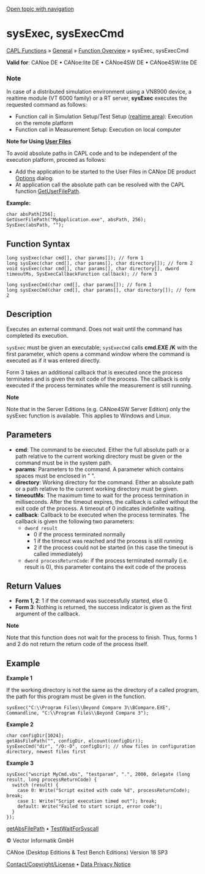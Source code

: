 [Open topic with navigation](../../../../../CANoeDEFamily.htm#Topics/CAPLFunctions/Other/Functions/CAPLfunctionSysExecSysExecCmd.md)

# sysExec, sysExecCmd

[CAPL Functions](../../CAPLfunctions.md) » [General](../CAPLGeneralStartPage.md) » [Function Overview](../CAPLfunctionsGeneralOverview.md) » sysExec, sysExecCmd

**Valid for**: CANoe DE • CANoe:lite DE • CANoe4SW DE • CANoe4SW:lite DE

### Note

In case of a distributed simulation environment using a VN8900 device, a realtime module (VT 6000 family) or a RT server, **sysExec** executes the requested command as follows:

- Function call in Simulation Setup/Test Setup ([realtime area](../../../CANoeCANalyzer/CANoeCANalyzerConcept.md)): Execution on the remote platform
- Function call in Measurement Setup: Execution on local computer

**Note for Using [User Files](../../../CANoeCANalyzer/Ribbon/File/Options/Extensions/ExtensionsUserFiles.md)**

To avoid absolute paths in CAPL code and to be independent of the execution platform, proceed as follows:

- Add the application to be started to the User Files in CANoe DE product [Options](../../../CANoeCANalyzer/Ribbon/File/Options/Extensions/ExtensionsUserFiles.md) dialog.
- At application call the absolute path can be resolved with the CAPL function [GetUserFilePath](CAPLfunctionGetUserFilePath.md).

**Example:**

```plaintext
char absPath[256];
GetUserFilePath("MyApplication.exe", absPath, 256);
SysExec(absPath, "");
```

## Function Syntax

```plaintext
long sysExec(char cmd[], char params[]); // form 1
long sysExec(char cmd[], char params[], char directory[]); // form 2
void sysExec(char cmd[], char params[], char directory[], dword timeoutMs, SysExecCallbackFunction callback); // form 3
```

```plaintext
long sysExecCmd(char cmd[], char params[]); // form 1
long sysExecCmd(char cmd[], char params[], char directory[]); // form 2
```

## Description

Executes an external command. Does not wait until the command has completed its execution.

`sysExec` must be given an executable; `sysExecCmd` calls **cmd.EXE /K** with the first parameter, which opens a command window where the command is executed as if it was entered directly.

Form 3 takes an additional callback that is executed once the process terminates and is given the exit code of the process. The callback is only executed if the process terminates while the measurement is still running.

**Note**

Note that in the Server Editions (e.g. CANoe4SW Server Edition) only the sysExec function is available. This applies to Windows and Linux.

## Parameters

- **cmd**: The command to be executed. Either the full absolute path or a path relative to the current working directory must be given or the command must be in the system path.
- **params**: Parameters to the command. A parameter which contains spaces must be enclosed in " ".
- **directory**: Working directory for the command. Either an absolute path or a path relative to the current working directory must be given.
- **timeoutMs**: The maximum time to wait for the process termination in milliseconds. After the timeout expires, the callback is called without the exit code of the process. A timeout of 0 indicates indefinite waiting.
- **callback**: Callback to be executed when the process terminates. The callback is given the following two parameters:
  - `dword result`
    - 0 if the process terminated normally
    - 1 if the timeout was reached and the process is still running
    - 2 if the process could not be started (in this case the timeout is called immediately)
  - `dword processReturnCode`: if the process terminated normally (i.e. result is 0), this parameter contains the exit code of the process

## Return Values

- **Form 1, 2**: 1 if the command was successfully started, else 0.
- **Form 3**: Nothing is returned, the success indicator is given as the first argument of the callback.

**Note**

Note that this function does not wait for the process to finish. Thus, forms 1 and 2 do not return the return code of the process itself.

## Example

**Example 1**

If the working directory is not the same as the directory of a called program, the path for this program must be given in the function.

```plaintext
sysExec("C:\\Program Files\\Beyond Compare 3\\BCompare.EXE", Commandline, "C:\\Program Files\\Beyond Compare 3");
```

**Example 2**

```plaintext
char configDir[1024];
getAbsFilePath("", configDir, elcount(configDir));
sysExecCmd("dir", "/O:-D", configDir); // show files in configuration directory, newest files first
```

**Example 3**

```plaintext
sysExec("wscript MyCmd.vbs", "testparam", ".", 2000, delegate (long result, long processReturnCode) {
  switch (result) {
    case 0: Write("Script exited with code %d", processReturnCode); break;
    case 1: Write("Script execution timed out"); break;
    default: Write("Failed to start script, error code");
  }
});
```

[getAbsFilePath](CAPLfunctionGetAbsFilePath.md) • [TestWaitForSyscall](../../Test/Functions/CAPLfunctionTestWaitForSyscall.md)

© Vector Informatik GmbH

CANoe (Desktop Editions & Test Bench Editions) Version 18 SP3

[Contact/Copyright/License](../../../Shared/ContactCopyrightLicense.md) • [Data Privacy Notice](https://www.vector.com/int/en/company/get-info/privacy-policy/)